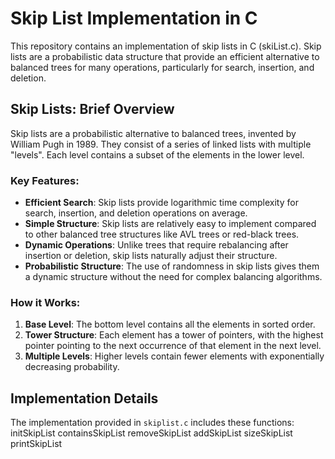 # Skip List Implementation in C

This repository contains an implementation of skip lists in C (skiList.c).
Skip lists are a probabilistic data structure that provide an efficient alternative to balanced trees for many operations, particularly for search, insertion, and deletion.

## Skip Lists: Brief Overview

Skip lists are a probabilistic alternative to balanced trees, invented by William Pugh in 1989. They consist of a series of linked lists with multiple "levels". Each level contains a subset of the elements in the lower level. 

### Key Features:

- **Efficient Search**: Skip lists provide logarithmic time complexity for search, insertion, and deletion operations on average.
- **Simple Structure**: Skip lists are relatively easy to implement compared to other balanced tree structures like AVL trees or red-black trees.
- **Dynamic Operations**: Unlike trees that require rebalancing after insertion or deletion, skip lists naturally adjust their structure.
- **Probabilistic Structure**: The use of randomness in skip lists gives them a dynamic structure without the need for complex balancing algorithms.

### How it Works:

1. **Base Level**: The bottom level contains all the elements in sorted order.
2. **Tower Structure**: Each element has a tower of pointers, with the highest pointer pointing to the next occurrence of that element in the next level.
3. **Multiple Levels**: Higher levels contain fewer elements with exponentially decreasing probability. 

## Implementation Details

The implementation provided in `skiplist.c` includes these functions:
initSkipList
containsSkipList
removeSkipList
addSkipList
sizeSkipList
printSkipList

